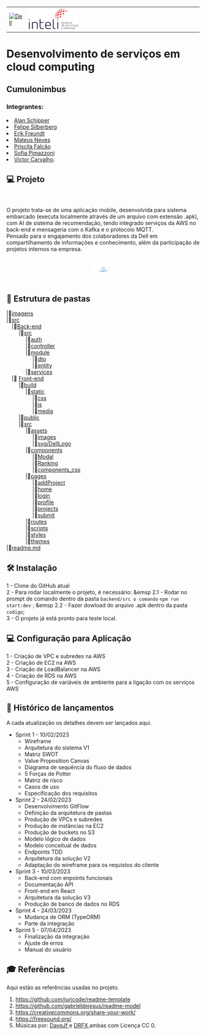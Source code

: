 <table>
<tr>
<td>
<a href= "https://www.dell.com/pt-br"><img src="https://pt.wikipedia.org/wiki/Ficheiro:Dell_logo_2016.svg" alt="Dell" border="0" width="100%"></a>
</td>
<td><a href= "https://www.inteli.edu.br/"><img src="https://github.com/2023M6T3-Inteli/Grupo-6/blob/main/docs/img/inteli-logo.png" alt="Inteli - Instituto de Tecnologia e Liderança" border="0" width="30%"></a>
</td>
</tr>
</table>

# Desenvolvimento de serviços em cloud computing

## Cumulonimbus

### Integrantes: 
<lu>
<li><a href="https://www.linkedin.com/in/alan-rozensztajn-schipper-0563701ba/">Alan Schipper</a>
<li><a href="https://www.linkedin.com/in/felipesilberberg/">Felipe Silberberg</a>
<li><a href="https://www.linkedin.com/in/erikfreundt/">Erik Freundt</a>
<li><a href="https://www.linkedin.com/in/mateus-neves-3b767123b/">Mateus Neves</a>
<li><a href="https://www.linkedin.com/in/priscila-falc%C3%A3o-3435a1244/">Priscila Falcão</a>
  <li><a href="https://www.linkedin.com/in/sofia-moreiras-pimazzoni/">Sofia Pimazzoni</a>
<li><a href="https://www.linkedin.com/in/victor-severiano-de-carvalho-b57a05237/">Victor Carvalho</a>. </lu>

## 💻 Projeto
<br><br>
O projeto trata-se de uma aplicação mobile, desenvolvida para sistema embarcado (executa localmente através de um arquivo com extensão .apk), com AI de sistema de recomendação, tendo integrado serviços da AWS no back-end e mensageria com o Kafka e o protocolo MQTT. 
<br>
Pensado para o engajamento dos colaboradores da Dell em compartilhamento de informações e conhecimento, além da participação de projetos internos na empresa.
<br><br>
<p align="center">
<img src="docs/img/img_docs/cloudets.png" alt="Cumulonimbus" border="0" style="max-width: 50px">
<br>
<br>
</p>

## 💾 Estrutura de pastas
|📂[imagens](/imagens)<br>
|📂[src](/src)<br>
  &emsp;|📂[Back-end](/src/backend)<br>
      &emsp; &emsp;|📂[src](/src/backend/src)<br>
      &emsp; &emsp; &emsp;|📂[auth](/src/backend/src/auth)<br>
      &emsp; &emsp; &emsp;|📂[controller](/src/backend/src/controller)<br>
      &emsp; &emsp; &emsp;|📂[module](/src/backend/src/module)<br>
      &emsp; &emsp; &emsp; &emsp;|📂[dto](/src/backend/src/module/dto)<br>
      &emsp; &emsp; &emsp; &emsp;|📂[entity](/src/backend/src/module/entity)<br>
      &emsp; &emsp; &emsp;|📂[services](/src/backend/src/services)<br>
  &emsp;|📂 [Front-end](/src/frontend)<br>
  &emsp; &emsp;|📂[build](/src/frontend/build)<br>
  &emsp; &emsp; &emsp;|📂[static](/src/frontend/build/static)<br>
  &emsp; &emsp; &emsp; &emsp;|📂[css](/src/frontend/build/static/css)<br>
  &emsp; &emsp; &emsp; &emsp;|📂[js](/src/frontend/build/static/js)<br>
  &emsp; &emsp; &emsp; &emsp;|📂[media](/src/frontend/build/static/media)<br>
  &emsp; &emsp;|📂[public](/src/frontend/public)<br>
  &emsp; &emsp;|📂[src](/src/frontend/src)<br>
  &emsp; &emsp; &emsp;|📂[assets](/src/frontend/src/assets)<br>
  &emsp; &emsp; &emsp; &emsp;|📂[images](/src/frontend/src/assets/images)<br>
  &emsp; &emsp; &emsp; &emsp;|📂[svg/DellLogo](/src/frontend/src/assets/svg/DellLogo)<br>
  &emsp; &emsp; &emsp;|📂[components](/src/frontend/src/components)<br>
  &emsp; &emsp; &emsp; &emsp;|📂[Modal](/src/frontend/src/components/Modal)<br>
  &emsp; &emsp; &emsp; &emsp;|📂[Ranking](/src/frontend/src/components/Ranking)<br>
  &emsp; &emsp; &emsp; &emsp;|📂[components_css](/src/frontend/src/components/components_css)<br>
  &emsp; &emsp; &emsp;|📂[pages](/src/frontend/src/pages)<br>
  &emsp; &emsp; &emsp; &emsp;|📂[addProject](/src/frontend/src/pages/addProject)<br>
  &emsp; &emsp; &emsp; &emsp;|📂[home](/src/frontend/src/pages/home)<br>
  &emsp; &emsp; &emsp; &emsp;|📂[login](/src/frontend/src/pages/login)<br>
  &emsp; &emsp; &emsp; &emsp;|📂[profile](/src/frontend/src/pages/profile)<br>
  &emsp; &emsp; &emsp; &emsp;|📂[projects](/src/frontend/src/pages/projects)<br>
  &emsp; &emsp; &emsp; &emsp;|📂[submit](/src/frontend/src/pages/submit)<br>
  &emsp; &emsp; &emsp;|📂[routes](/src/frontend/src/routes)<br>
  &emsp; &emsp; &emsp;|📂[scripts](/src/frontend/src/scripts)<br>
  &emsp; &emsp; &emsp;|📂[styles](/src/frontend/src/styles)<br>
  &emsp; &emsp; &emsp;|📂[themes](/src/frontend/src/themes)<br>
|📄[readme.md](/README.md)<br>


## 🛠 Instalação

1 - Clone do GitHub atual
<br>
2 - Para rodar localmente o projeto, é necessário:
&emsp 2.1 - Rodar no prompt de comando dentro da pasta ```backend/src o comando``` ```npm run start:dev``` ;
&emsp 2.2 - Fazer dowload do arquivo .apk dentro da pasta ```codigo```;
<br>
3 - O projeto já está pronto para teste local.
<br>

## 💻 Configuração para Aplicação

1 - Criação de VPC e subredes na AWS
<br>
2 - Criação de EC2 na AWS
<br>
3 - Criação de LoadBalancer na AWS
<br>
4 - Criação de RDS na AWS
<br>
5 - Configuração de variáveis de ambiente para a ligação com os serviços AWS


## 📄 Histórico de lançamentos

A cada atualização os detalhes devem ser lançados aqui.

* Sprint 1 - 10/02/2023
    * Wireframe
    * Arquitetura do sistema V1
    * Matriz SWOT
    * Value Proposition Canvas 
    * Diagrama de sequência do fluxo de dados
    * 5 Forças de Potter
    * Matriz de risco
    * Casos de uso
    * Especificação dos requisitos
* Sprint 2 - 24/02/2023
    * Desenvolvimento GitFlow
    * Definição da arquitetura de pastas
    * Produção de VPCs e subredes
    * Produção de instâncias na EC2
    * Produção de buckets no S3
    * Modelo lógico de dados
    * Modelo conceitual de dados
    * Endpoints TDD
    * Arquitetura da solução V2
    * Adaptação do wireframe para os requistos do cliente
* Sprint 3 - 10/03/2023
    * Back-end com enpoints funcionais
    * Documentação API
    * Front-end em React
    * Arquitetura da solução V3
    * Produção de banco de dados no RDS
* Sprint 4 - 24/03/2023
    * Mudança de ORM (TypeORM)
    * Parte da integração
* Sprint 5 - 07/04/2023
    * Finalização da integração
    * Ajuste de erros
    * Manual do usuário

## 🎓 Referências

Aqui estão as referências usadas no projeto.

1. <https://github.com/iuricode/readme-template>
2. <https://github.com/gabrieldejesus/readme-model>
3. <https://creativecommons.org/share-your-work/>
4. <https://freesound.org/>
5. Músicas por: <a href="https://freesound.org/people/DaveJf/sounds/616544/"> DaveJf </a> e <a href="https://freesound.org/people/DRFX/sounds/338986/"> DRFX </a> ambas com Licença CC 0.

